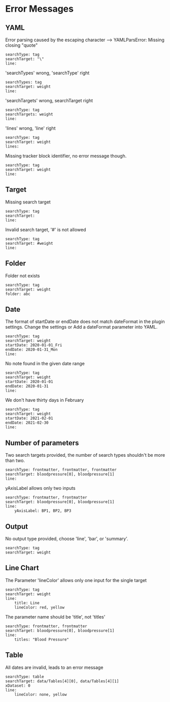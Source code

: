 # Error Messages
## YAML
Error parsing caused by the escaping character --> YAMLParsError: Missing closing "quote"
``` tracker
searchType: tag
searchTarget: "\"
line:
```

'searchTypes' wrong, 'searchType' right
``` tracker
searchTypes: tag
searchTarget: weight
line:
```

'searchTargets' wrong, searchTarget right
``` tracker
searchType: tag
searchTargets: weight
line:
```

'lines' wrong, 'line' right
``` tracker
searchType: tag
searchTarget: weight
lines:
```

Missing tracker block identifier, no error message though.
```
searchType: tag
searchTarget: weight
line:
```

## Target
Missing search target
``` tracker
searchType: tag
searchTarget: 
line:
```

Invalid search target, '#' is not allowed
``` tracker
searchType: tag
searchTarget: #weight 
line:
```

## Folder
Folder not exists
``` tracker
searchType: tag
searchTarget: weight
folder: abc
```

## Date
The format of startDate or endDate does not match dateFormat in the plugin settings. Change the settings or Add a dateFormat parameter into YAML.
``` tracker
searchType: tag
searchTarget: weight
startDate: 2020-01-01_Fri
endDate: 2020-01-31_Mon
line:
```

No note found in the given date range
``` tracker
searchType: tag
searchTarget: weight
startDate: 2020-01-01
endDate: 2020-01-31
line:
```

We don't have thirty days in February
``` tracker
searchType: tag
searchTarget: weight
startDate: 2021-02-01
endDate: 2021-02-30
line:
```

## Number of parameters
Two search targets provided, the number of search types shouldn't be more than two.
``` tracker
searchType: frontmatter, frontmatter, frontmatter
searchTarget: bloodpressure[0], bloodpressure[1]
line:
```

yAxisLabel allows only two inputs
``` tracker
searchType: frontmatter, frontmatter
searchTarget: bloodpressure[0], bloodpressure[1]
line:
	yAxisLabel: BP1, BP2, BP3
```

## Output
No output type provided, choose 'line', 'bar', or 'summary'.
``` tracker
searchType: tag
searchTarget: weight
``` 

## Line Chart
The Parameter 'lineColor' allows only one input for the single target
``` tracker
searchType: tag
searchTarget: weight
line:
	title: Line
	lineColor: red, yellow
``` 

The parameter name should be 'title', not 'titles'
``` tracker
searchType: frontmatter, frontmatter
searchTarget: bloodpressure[0], bloodpressure[1]
line:
    titles: "Blood Pressure"
``` 

## Table
All dates are invalid, leads to an error message
``` tracker
searchType: table
searchTarget: data/Tables[4][0], data/Tables[4][1]
xDataset: 0
line:
	lineColor: none, yellow
```